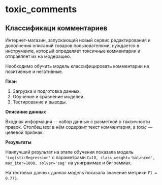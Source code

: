 # toxic_comments

## Классификаци комментариев

Интернет-магазин, запускающий новый сервис редактирования и дополнения описаний товаров пользователями, нуждается в инструменте, который определяет токсичные комментарии и отправляет их на модерацию.

Необходимо обучить модель классифицировать комментарии на позитивные и негативные.

**План**

1. Загрузка и подготовка данных.
2. Обучение и сравнение моделей. 
3. Тестирование и выводы.

**Описание данных**

Входная информация -- набор данных с разметкой о токсичности правок. Столбец *text* в нём содержит текст комментария, а *toxic* — целевой признак.

**Результаты**

Наилучший результат на этапе обучения показала модель `'LogisticRegression'` с параметрами `C=10, class_weight='balanced', max_iter=1000, solver='sag'` на униграммах и биграммах.

На тестовых данных данная модель показала значение метрики `F1 = 0.775`.